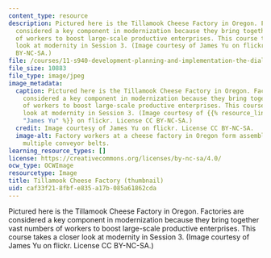 ```yaml
---
content_type: resource
description: Pictured here is the Tillamook Cheese Factory in Oregon. Factories are
  considered a key component in modernization because they bring together vast numbers
  of workers to boost large-scale productive enterprises. This course takes a closer
  look at modernity in Session 3. (Image courtesy of James Yu on flickr. License CC
  BY-NC-SA.)
file: /courses/11-s940-development-planning-and-implementation-the-dialectic-of-theory-and-practice-fall-2015/caf33f218fbfe835a17b085a61862cda_11-s940f15-th.jpg
file_size: 10883
file_type: image/jpeg
image_metadata:
  caption: Pictured here is the Tillamook Cheese Factory in Oregon. Factories are
    considered a key component in modernization because they bring together vast numbers
    of workers to boost large-scale productive enterprises. This course takes a closer
    look at modernity in Session 3. (Image courtesy of {{% resource_link "ee78474b-820f-4336-b553-7460bd0c1c28"
    "James Yu" %}} on flickr. License CC BY-NC-SA.)
  credit: Image courtesy of James Yu on flickr. License CC BY-NC-SA.
  image-alt: Factory workers at a cheese factory in Oregon form assembly lines around
    multiple conveyor belts.
learning_resource_types: []
license: https://creativecommons.org/licenses/by-nc-sa/4.0/
ocw_type: OCWImage
resourcetype: Image
title: Tillamook Cheese Factory (thumbnail)
uid: caf33f21-8fbf-e835-a17b-085a61862cda
---
```

Pictured here is the Tillamook Cheese Factory in Oregon. Factories are considered a key component in modernization because they bring together vast numbers of workers to boost large-scale productive enterprises. This course takes a closer look at modernity in Session 3. (Image courtesy of James Yu on flickr. License CC BY-NC-SA.)